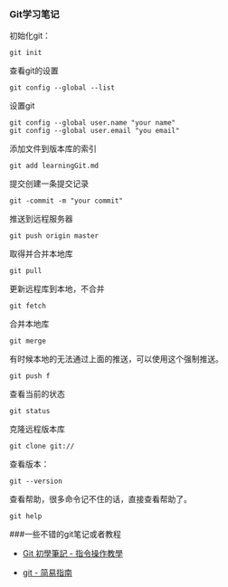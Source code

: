 ### Git学习笔记

初始化git：

```
git init
```
查看git的设置

```
git config --global --list
```

设置git

```
git config --global user.name "your name"
git config --global user.email "you email"
```

添加文件到版本库的索引

```
git add learningGit.md
```
提交创建一条提交记录

```
git -commit -m "your commit"
```

推送到远程服务器

```
git push origin master
```

取得并合并本地库

```
git pull
```

更新远程库到本地，不合并

```
git fetch
```

合并本地库

```
git merge
```

有时候本地的无法通过上面的推送，可以使用这个强制推送。

```
git push f
```

查看当前的状态

```
git status
```

克隆远程版本库

```
git clone git://
```

查看版本：

```
git --version
```
查看帮助，很多命令记不住的话，直接查看帮助了。

```
git help
```

###一些不错的git笔记或者教程


* [Git 初學筆記 - 指令操作教學](http://blog.longwin.com.tw/2009/05/git-learn-initial-command-2009/)

* [git - 简易指南](http://www.bootcss.com/p/git-guide/)